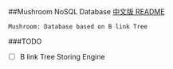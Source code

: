 ##Mushroom NoSQL Database
[中文版 README](./README.md)

`Mushroom: Database based on B link Tree`

###TODO
- [ ] B link Tree Storing Engine